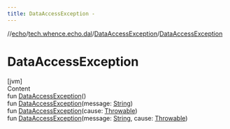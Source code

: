 ```yaml
---
title: DataAccessException -
---
```

//[echo](../../index.md)/[tech.whence.echo.dal](../index.md)/[DataAccessException](index.md)/[DataAccessException](-data-access-exception.md)



# DataAccessException  
[jvm]  
Content  
fun [DataAccessException](-data-access-exception.md)()  
fun [DataAccessException](-data-access-exception.md)(message: [String](https://kotlinlang.org/api/latest/jvm/stdlib/kotlin/-string/index.html))  
fun [DataAccessException](-data-access-exception.md)(cause: [Throwable](https://kotlinlang.org/api/latest/jvm/stdlib/kotlin/-throwable/index.html))  
fun [DataAccessException](-data-access-exception.md)(message: [String](https://kotlinlang.org/api/latest/jvm/stdlib/kotlin/-string/index.html), cause: [Throwable](https://kotlinlang.org/api/latest/jvm/stdlib/kotlin/-throwable/index.html))  



